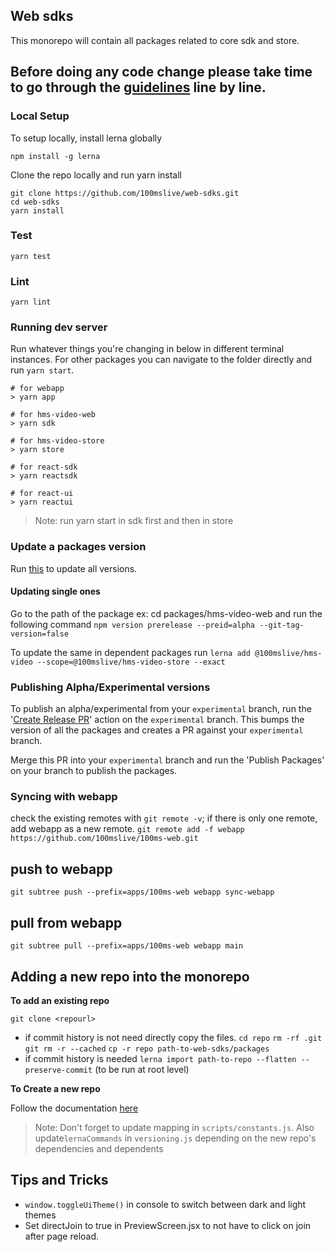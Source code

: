 ## Web sdks

This monorepo will contain all packages related to core sdk and store.

## Before doing any code change please take time to go through the [guidelines](./DEVELOPER.MD) line by line.

### Local Setup

To setup locally, install lerna globally

`npm install -g lerna`

Clone the repo locally and run yarn install

```
git clone https://github.com/100mslive/web-sdks.git
cd web-sdks
yarn install
```

### Test

```
yarn test
```

### Lint

```
yarn lint
```

### Running dev server

Run whatever things you're changing in below in different terminal instances. For other packages you can navigate to 
the folder directly and run `yarn start`.

```
# for webapp
> yarn app

# for hms-video-web
> yarn sdk

# for hms-video-store
> yarn store

# for react-sdk
> yarn reactsdk

# for react-ui
> yarn reactui
```

> Note: run yarn start in sdk first and then in store

### Update a packages version

Run [this](https://github.com/100mslive/web-sdks/actions/workflows/create-release-pr.yml) to
update all versions.

#### Updating single ones

Go to the path of the package ex: cd packages/hms-video-web and run the following command
`npm version prerelease --preid=alpha --git-tag-version=false`

To update the same in dependent packages run
`lerna add @100mslive/hms-video --scope=@100mslive/hms-video-store --exact`

### Publishing Alpha/Experimental versions

To publish an alpha/experimental from your `experimental` branch, run the '[Create Release PR](https://github.com/100mslive/web-sdks/actions/workflows/publish.yml)' action on the `experimental` branch.
This bumps the version of all the packages and creates a PR against your `experimental` branch.

Merge this PR into your `experimental` branch and run the 'Publish Packages' on your branch to publish the packages.

### Syncing with webapp

check the existing remotes with `git remote -v`;
if there is only one remote, add webapp as a new remote.
`git remote add -f webapp https://github.com/100mslive/100ms-web.git`

## push to webapp

`git subtree push --prefix=apps/100ms-web webapp sync-webapp`

## pull from webapp

`git subtree pull --prefix=apps/100ms-web webapp main`

## Adding a new repo into the monorepo

**To add an existing repo**

`git clone <repourl>`

- if commit history is not need directly copy the files.
  `cd repo`
  `rm -rf .git`
  `git rm -r --cached`
  `cp -r repo path-to-web-sdks/packages`
- if commit history is needed
  `lerna import path-to-repo --flatten --preserve-commit` (to be run at root level)

**To Create a new repo**

Follow the documentation [here](https://github.com/lerna/lerna/tree/main/commands/create#readme)

> Note: Don't forget to update mapping in `scripts/constants.js`. Also update`lernaCommands` in `versioning.js` depending on the new repo's dependencies and dependents

## Tips and Tricks

- `window.toggleUiTheme()` in console to switch between dark and light themes
- Set directJoin to true in PreviewScreen.jsx to not have to click on join after
  page reload.
